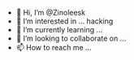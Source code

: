 - 👋 Hi, I’m @Zinoleesk
- 👀 I’m interested in ... hacking 
- 🌱 I’m currently learning ...
- 💞️ I’m looking to collaborate on ...
- 📫 How to reach me ...

<!---
Zinoleesk/Zinoleesk is a ✨ special ✨ repository because its `README.md` (this file) appears on your GitHub profile.
You can click the Preview link to take a look at your changes.
--->
